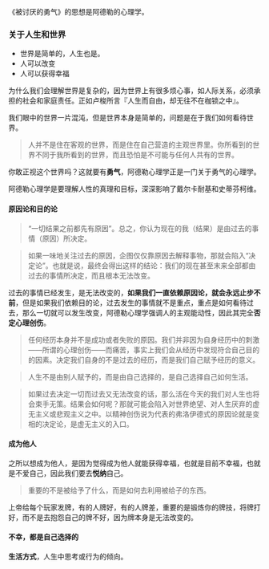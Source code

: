《被讨厌的勇气》的思想是阿德勒的心理学。

### 关于人生和世界

- 世界是简单的，人生也是。
- 人可以改变
- 人可以获得幸福

为什么我们会理解世界是复杂的，因为世界上有很多烦心事，如人际关系，必须承担的社会和家庭责任。正如卢梭所言『人生而自由，却无往不在枷锁之中』。

我们眼中的世界一片混沌，但是世界本身是简单的，问题是在于我们如何看待世界。

> 人并不是住在客观的世界，而是住在自己营造的主观世界里。你所看到的世界不同于我所看到的世界，而且恐怕是不可能与任何人共有的世界。


你敢正视这个世界吗？这就要有**勇气**，阿德勒心理学正是一门关于勇气的心理学。


阿德勒心理学是要理解人性的真理和目标，深深影响了戴尔卡耐基和史蒂芬柯维。

#### 原因论和目的论

> “一切结果之前都先有原因”。总之，你认为现在的我（结果）是由过去的事情（原因）所决定。


> 如果一味地关注过去的原因，企图仅仅靠原因去解释事物，那就会陷入“决定论”。也就是说，最终会得出这样的结论：我们的现在甚至末来全部都由过去的事情所决定，而且根本无法改变。

过去的事情已经发生，是无法改变的，**如果我们一直依赖原因论，就会永远止步不前**，但是如果我们依赖目的论，过去发生的事情就不是重点，重点是如何看待过去，那么一切就可以发生改变，阿德勒心理学强调人的主观能动性，因此其完全**否定心理创伤**。

> 任何经历本身并不是成功或者失败的原因。我们并非因为自身经历中的刺激——所谓的心理创伤——而痛苦，事实上我们会从经历中发现符合自己目的的因素。决定我们自身的不是过去的经历，而是我们自己赋予经历的意义。

> 人生不是由别人赋予的，而是由自己选择的，是自己选择自己如何生活。

> 如果过去决定一切而过去又无法改变的话，那么活在今天的我们对人生也将会束手无策。结果会如何呢？那就可能会陷入对世界绝望、对人生厌弃的虚无主义或悲观主义之中。以精神创伤说为代表的弗洛伊德式的原因论就是变相的决定论，是虚无主义的入口。

#### 成为他人

之所以想成为他人，是因为觉得成为他人就能获得幸福，也就是目前不幸福，也就是不爱自己，因此我们要去**悦纳**自己。

> 重要的不是被给予了什么，而是如何去利用被给子的东西。

上帝给每个玩家发牌，有的人牌好，有的人牌差，重要的是锻炼你的牌技，将牌打好，而不是去抱怨自己的牌不好，因为牌本身是无法改变的。

#### 不幸，都是自己选择的

**生活方式**，人生中思考或行为的倾向。